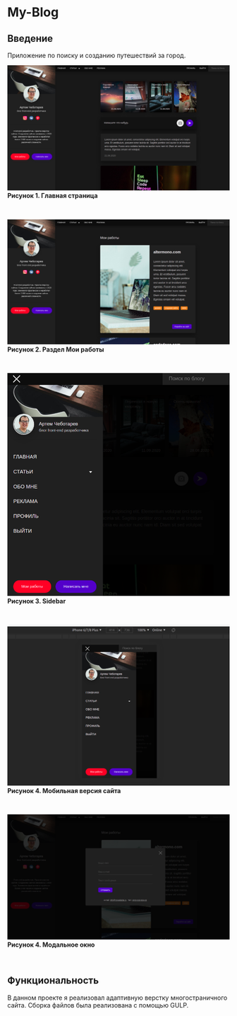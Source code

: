 # My-Blog

## Введение
Приложение по поиску и созданию путешествий за город.

![](3.png)
**Рисунок 1. Главная страница**

<br>

![](1.png)
**Рисунок 2. Раздел Мои работы**

<br>

![](4.png)
**Рисунок 3. Sidebar**

<br>

![](5.png)
**Рисунок 4. Мобильная версия сайта**

<br>

![](2.png)
**Рисунок 4. Модальное окно**

<br>

## Функциональность
В данном проекте я реализовал адаптивную верстку многостраничного сайта. Сборка файлов была реализована с помощью GULP.
